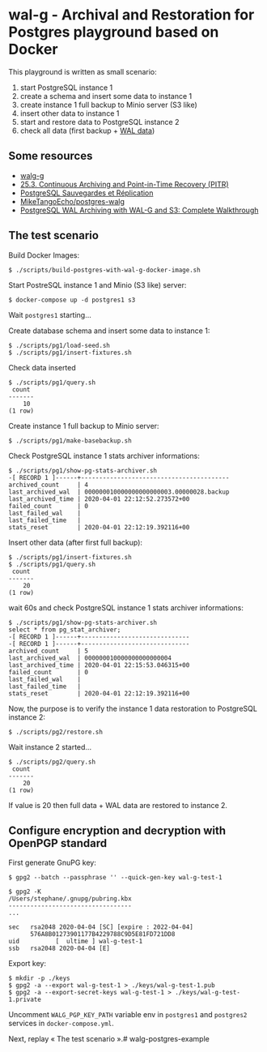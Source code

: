# wal-g - Archival and Restoration for Postgres playground based on Docker

This playground is written as small scenario:

1. start PostgreSQL instance 1
2. create a schema and insert some data to instance 1
3. create instance 1 full backup to Minio server (S3 like)
4. insert other data to instance 1
5. start and restore data to PostgreSQL instance 2
6. check all data (first backup + [WAL data](https://www.postgresql.org/docs/12/wal-intro.html))

## Some resources

- [walg-g](https://github.com/wal-g/wal-g)
- [25.3. Continuous Archiving and Point-in-Time Recovery (PITR)](https://www.postgresql.org/docs/12/continuous-archiving.html#BACKUP-PITR-RECOVERY)
- [PostgreSQL Sauvegardes et Réplication](https://public.dalibo.com/exports/formation/manuels/formations/dba3/dba3.handout.html)
- [MikeTangoEcho/postgres-walg](https://github.com/MikeTangoEcho/postgres-walg)
- [PostgreSQL WAL Archiving with WAL-G and S3: Complete Walkthrough](https://www.fusionbox.com/blog/detail/postgresql-wal-archiving-with-wal-g-and-s3-complete-walkthrough/644/)

## The test scenario

Build Docker Images:

```
$ ./scripts/build-postgres-with-wal-g-docker-image.sh
```

Start PostreSQL instance 1 and Minio (S3 like) server:

```
$ docker-compose up -d postgres1 s3
```

Wait `postgres1` starting…

Create database schema and insert some data to instance 1:

```
$ ./scripts/pg1/load-seed.sh
$ ./scripts/pg1/insert-fixtures.sh
```

Check data inserted

```
$ ./scripts/pg1/query.sh
 count
-------
    10
(1 row)
```

Create instance 1 full backup to Minio server:

```
$ ./scripts/pg1/make-basebackup.sh
```

Check PostgreSQL instance 1 stats archiver informations:

```
$ ./scripts/pg1/show-pg-stats-archiver.sh
-[ RECORD 1 ]------+-----------------------------------------
archived_count     | 4
last_archived_wal  | 000000010000000000000003.00000028.backup
last_archived_time | 2020-04-01 22:12:52.273572+00
failed_count       | 0
last_failed_wal    |
last_failed_time   |
stats_reset        | 2020-04-01 22:12:19.392116+00
```

Insert other data (after first full backup):

```
$ ./scripts/pg1/insert-fixtures.sh
$ ./scripts/pg1/query.sh
 count
-------
    20
(1 row)
```

wait 60s and check PostgreSQL instance 1 stats archiver informations:

```
$ ./scripts/pg1/show-pg-stats-archiver.sh
select * from pg_stat_archiver;
-[ RECORD 1 ]------+------------------------------
-[ RECORD 1 ]------+------------------------------
archived_count     | 5
last_archived_wal  | 000000010000000000000004
last_archived_time | 2020-04-01 22:15:53.046315+00
failed_count       | 0
last_failed_wal    |
last_failed_time   |
stats_reset        | 2020-04-01 22:12:19.392116+00
```

Now, the purpose is to verify the instance 1 data restoration to PostgreSQL instance 2:

```
$ ./scripts/pg2/restore.sh
```

Wait instance 2 started...

```
$ ./scripts/pg2/query.sh
 count
-------
    20
(1 row)
```

If value is 20 then full data + WAL data are restored to instance 2.

## Configure encryption and decryption with OpenPGP standard

First generate GnuPG key:

```
$ gpg2 --batch --passphrase '' --quick-gen-key wal-g-test-1
```

```
$ gpg2 -K
/Users/stephane/.gnupg/pubring.kbx
----------------------------------
...

sec   rsa2048 2020-04-04 [SC] [expire : 2022-04-04]
      576A8B01273901177B4229788C9D5E81FD721DD8
uid          [  ultime ] wal-g-test-1
ssb   rsa2048 2020-04-04 [E]
```

Export key:

```
$ mkdir -p ./keys
$ gpg2 -a --export wal-g-test-1 > ./keys/wal-g-test-1.pub
$ gpg2 -a --export-secret-keys wal-g-test-1 > ./keys/wal-g-test-1.private
```

Uncomment `WALG_PGP_KEY_PATH` variable env in `postgres1` and `postgres2` services in `docker-compose.yml`.

Next, replay « The test scenario ».# walg-postgres-example
